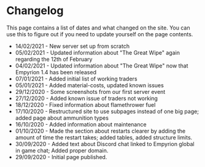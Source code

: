 # Changelog

This page contains a list of dates and what changed on the site. You can use this to figure out if you need to update yourself on the page contents.

* 14/02/2021 - New server set up from scratch
* 05/02/2021 - Updated information about "The Great Wipe" again regarding the 12th of February
* 04/02/2021 - Updated information about "The Great Wipe" now that Empyrion 1.4 has been released
* 07/01/2021 - Added initial list of working traders
* 05/01/2021 - Added material-costs, updated known issues
* 29/12/2020 - Some screenshots from our first server event
* 27/12/2020 - Added known issue of traders not working
* 18/12/2020 - Fixed information about flamethrower fuel
* 17/10/2020 - Restructured site to use subpages instead of one big page; added page about ammunition types
* 16/10/2020 - Added information about maintenance
* 01/10/2020 - Made the section about restarts clearer by adding the amount of time the restart takes; added tables, added structure limits.
* 30/09/2020 - Added text about Discord chat linked to Empyrion global in game chat; Added proper domain.
* 29/09/2020 - Initial page published.
